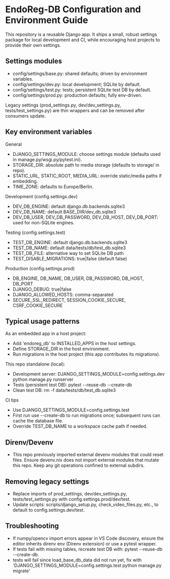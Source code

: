 # EndoReg-DB Configuration and Environment Guide

This repository is a reusable Django app. It ships a small, robust settings package for local development and CI, while encouraging host projects to provide their own settings.

## Settings modules

- config/settings/base.py: shared defaults; driven by environment variables.
- config/settings/dev.py: local development; SQLite by default.
- config/settings/test.py: tests; persistent SQLite test DB by default.
- config/settings/prod.py: production defaults; fully env-driven.

Legacy settings (prod_settings.py, dev/dev_settings.py, tests/test_settings.py) are thin wrappers and can be removed after consumers update.

## Key environment variables

General
- DJANGO_SETTINGS_MODULE: choose settings module (defaults used in manage.py/wsgi.py/pytest.ini).
- STORAGE_DIR: absolute path to media storage (defaults to storage/ in repo).
- STATIC_URL, STATIC_ROOT, MEDIA_URL: override static/media paths if embedding.
- TIME_ZONE: defaults to Europe/Berlin.

Development (config.settings.dev)
- DEV_DB_ENGINE: default django.db.backends.sqlite3
- DEV_DB_NAME: default BASE_DIR/dev_db.sqlite3
- DEV_DB_USER, DEV_DB_PASSWORD, DEV_DB_HOST, DEV_DB_PORT: used for non-SQLite engines.

Testing (config.settings.test)
- TEST_DB_ENGINE: default django.db.backends.sqlite3
- TEST_DB_NAME: default data/tests/db/test_db.sqlite3
- TEST_DB_FILE: alternative way to set SQLite DB path
- TEST_DISABLE_MIGRATIONS: true|false (default false)

Production (config.settings.prod)
- DB_ENGINE, DB_NAME, DB_USER, DB_PASSWORD, DB_HOST, DB_PORT
- DJANGO_DEBUG: true|false
- DJANGO_ALLOWED_HOSTS: comma-separated
- SECURE_SSL_REDIRECT, SESSION_COOKIE_SECURE, CSRF_COOKIE_SECURE

## Typical usage patterns

As an embedded app in a host project:
- Add 'endoreg_db' to INSTALLED_APPS in the host settings.
- Define STORAGE_DIR in the host environment.
- Run migrations in the host project (this app contributes its migrations).

This repo standalone (local):
- Development server: DJANGO_SETTINGS_MODULE=config.settings.dev python manage.py runserver
- Tests (persistent test DB): pytest --reuse-db --create-db
- Clean test DB: rm -f data/tests/db/test_db.sqlite3

CI tips
- Use DJANGO_SETTINGS_MODULE=config.settings.test
- First run use --create-db to run migrations once; subsequent runs can cache the database file.
- Override TEST_DB_NAME to a workspace cache path if needed.

## Direnv/Devenv
- This repo previously imported external devenv modules that could reset files. Ensure devenv.nix does not import external modules that mutate this repo. Keep any git operations confined to external subdirs.

## Removing legacy settings
- Replace imports of prod_settings, dev/dev_settings.py, tests/test_settings.py with config.settings.prod/dev/test.
- Update scripts: scripts/django_setup.py, check_video_files.py, etc., to default to config.settings.dev/test.

## Troubleshooting
- If numpy/opencv import errors appear in VS Code discovery, ensure the editor inherits direnv env (Direnv extension) or use a pytest wrapper.
- If tests fail with missing tables, recreate test DB with: pytest --reuse-db --create-db.
- tests will fail since load_base_db_data did not run yet, fix with 'DJANGO_SETTINGS_MODULE=config.settings.test python manage.py migrate'


